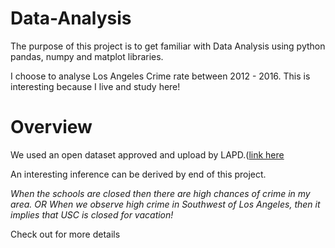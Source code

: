 # Data-Analysis

The purpose of this project is to get familiar with Data Analysis using python pandas, numpy and matplot libraries. 

I choose to analyse Los Angeles Crime rate between 2012 - 2016. This is interesting because I live and study here!

Overview
=============
We used an open dataset approved and upload by LAPD.([link here](https://data.lacity.org/browse?category=A+Safe+City&q=crime&sortBy=relevance&utf8=%E2%9C%93) 

An interesting inference can be derived by end of this project. 

*When the schools are closed then there are high chances of crime in my area. OR When we observe high crime in Southwest of Los Angeles, then it implies that USC is closed for vacation!*

Check out for more details

